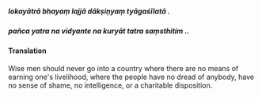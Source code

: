 ##### lokayātrā bhayaṃ lajjā dākṣiṇyaṃ tyāgaśīlatā .
##### pañca yatra na vidyante na kuryāt tatra saṃsthitim ..

#### Translation

Wise men should never go into a country where there are no means of earning one's livelihood, where the people have no dread of anybody, have no sense of shame, no intelligence, or a charitable disposition.